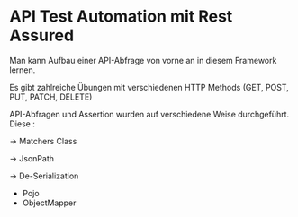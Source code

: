 # API Test Automation mit Rest Assured

Man kann Aufbau einer API-Abfrage von vorne an in diesem Framework lernen. 

Es gibt zahlreiche Übungen mit verschiedenen HTTP Methods (GET, POST, PUT, PATCH, DELETE)

API-Abfragen und Assertion wurden auf verschiedene Weise durchgeführt. Diese : 

-> Matchers Class

-> JsonPath

-> De-Serialization
  - Pojo
  - ObjectMapper


